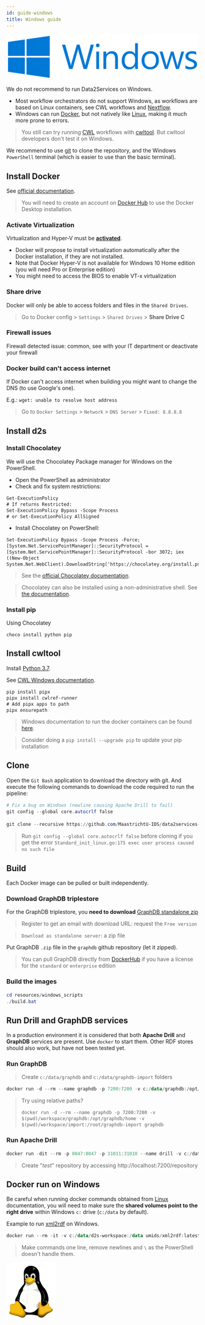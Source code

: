 ```yaml
---
id: guide-windows
title: Windows guide
---
```


[![](/img/windows-logo.png)](https://tutorials.ubuntu.com/tutorial/tutorial-install-ubuntu-desktop#0) 

We do not recommend to run Data2Services on Windows.

* Most workflow orchestrators do not support Windows, as workflows are based on Linux containers, see CWL workflows and [Nextflow](https://www.nextflow.io/).
* Windows can run [Docker](https://www.docker.com/), but not natively like [Linux](https://tutorials.ubuntu.com/tutorial/tutorial-install-ubuntu-desktop#0), making it much  more prone to errors.

> You still can try running [CWL](https://www.commonwl.org/) workflows with [cwltool](https://github.com/common-workflow-language/cwltool/blob/master/windowsdoc.md). But cwltool developers don't test it on Windows.

We recommend to use [git](https://git-scm.com/downloads) to clone the repository, and the Windows `PowerShell` terminal (which is easier to use than the basic terminal).

## Install Docker

See [official documentation](https://docs.docker.com/docker-for-windows/install/).

> You will need to create an account on [Docker Hub](https://hub.docker.com/editions/community/docker-ce-desktop-windows) to use the Docker Desktop installation.

### Activate Virtualization

Virtualization and Hyper-V must be [**activated**](https://docs.docker.com/docker-for-windows/troubleshoot/#virtualization).
* Docker will propose to install virtualization automatically after the Docker installation, if they are not installed.
* Note that Docker Hyper-V is not available for Windows 10 Home edition (you will need Pro or Enterprise edition)
* You might need to access the BIOS to enable VT-x virtualization

### Share drive

Docker will only be able to access folders and files in the `Shared Drives`.

> Go to Docker config > `Settings` > `Shared Drives` > **Share Drive C**

### Firewall issues

Firewall detected issue: common, see with your IT department or deactivate your firewall

### Docker build can't access internet

If Docker can't access internet when building you might want to change the DNS (to use Google's one). 

E.g.: `wget: unable to resolve host address`

> Go to `Docker Settings` > `Network` > `DNS Server` > `Fixed: 8.8.8.8`

## Install d2s

### Install Chocolatey

We will use the Chocolatey Package manager for Windows on the PowerShell.

* Open the PowerShell as administrator
* Check and fix system restrictions:

```shell
Get-ExecutionPolicy
# If returns Restricted:  
Set-ExecutionPolicy Bypass -Scope Process
# or Set-ExecutionPolicy AllSigned
```

* Install Chocolatey on PowerShell:

```shell
Set-ExecutionPolicy Bypass -Scope Process -Force; [System.Net.ServicePointManager]::SecurityProtocol = [System.Net.ServicePointManager]::SecurityProtocol -bor 3072; iex ((New-Object System.Net.WebClient).DownloadString('https://chocolatey.org/install.ps1'))
```

> See the [official Chocolatey documentation](https://chocolatey.org/docs/installation#install-with-powershellexe).

> Chocolatey can also be installed using a non-administrative shell. See [the documentation](https://chocolatey.org/docs/installation#non-administrative-install).

### Install pip

Using Chocolatey

```shell
choco install python pip
```



## Install cwltool

Install [Python 3.7](https://www.python.org/ftp/python/3.7.5/python-3.7.5-amd64.exe).

See [CWL Windows documentation](https://github.com/common-workflow-language/cwltool/blob/master/windowsdoc.md).

```shell
pip install pipx
pipx install cwlref-runner
# Add pipx apps to path
pipx ensurepath
```

> Windows documentation to run the docker containers can be found [here](/docs/guide-windows).

> Consider doing a `pip install --upgrade pip` to update your pip installation

## Clone

Open the `Git Bash` application to download the directory with git. And execute the following commands to download the code required to run the pipeline:

```powershell
# Fix a bug on Windows (newline causing Apache Drill to fail)
git config --global core.autocrlf false

git clone --recursive https://github.com/MaastrichtU-IDS/data2services-pipeline.git
```

> Run `git config --global core.autocrlf false` before cloning if you get the error `Standard_init_linux.go:175 exec user process caused no such file`

## Build

Each Docker image can be pulled or built independently.

### Download GraphDB triplestore

For the GraphDB triplestore, you **need to download** [GraphDB standalone zip](https://www.ontotext.com/products/graphdb/)

> Register to get an email with download URL: request the `Free version`

> `Download as standalone server`: a zip file

Put GraphDB `.zip` file in the `graphdb` github repository (let it zipped).

> You can pull GraphDB directly from [DockerHub](https://hub.docker.com/r/ontotext/graphdb/) if you have a license for the `standard` or `enterprise` edition

### Build the images

```powershell
cd resources/windows_scripts
./build.bat
```

## Run Drill and GraphDB services

In a production environment it is considered that both **Apache Drill** and **GraphDB** services are present. Use `docker` to start them. Other RDF stores should also work, but have not been tested yet.

### Run GraphDB

> Create `c:/data/graphdb` and `c:/data/graphdb-import` folders

```powershell
docker run -d --rm --name graphdb -p 7200:7200 -v c:/data/graphdb:/opt/graphdb/home -v c:/data/graphdb-import:/root/graphdb-import graphdb
```

> Try using relative paths?
>
> ```shell
> docker run -d --rm --name graphdb -p 7200:7200 -v $(pwd)/workspace/graphdb:/opt/graphdb/home -v $(pwd)/workspace/import:/root/graphdb-import graphdb
> ```

### Run Apache Drill

```powershell
docker run -dit --rm -p 8047:8047 -p 31011:31010 --name drill -v c:/data:/data:ro apache-drill
```

> Create "*test*" repository by accessing http://localhost:7200/repository

## Docker run on Windows

Be careful when running docker commands obtained from [Linux](https://tutorials.ubuntu.com/tutorial/tutorial-install-ubuntu-desktop#0) documentation, you will need to make sure the **shared volumes point to the right drive** within Windows `c:` drive (`c:/data` by default).

Example to run [xml2rdf](https://github.com/MaastrichtU-IDS/xml2rdf) on Windows.

```powershell
docker run --rm -it -v c:/data/d2s-workspace:/data umids/xml2rdf:latest -i "/data/my-file.xml" -o "/data/output.nq" -g 'http://w3id.org/d2s/xml2rdf/graph'
```

> Make commands one line, remove newlines and `\` as the PowerShell doesn't handle them.

[![](/img/linux-logo.png)](https://tutorials.ubuntu.com/tutorial/tutorial-install-ubuntu-desktop#0) 